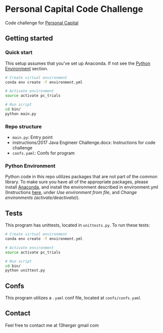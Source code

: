 # Personal Capital Code Challenge

Code challenge for [Personal Capital](https://www.personalcapital.com/)

## Getting started

### Quick start

This setup assumes that you've set up Anaconda. If not see the [Python Environment](#python-environment) section.

```bash
# Create virtual environment
conda env create -f environment.yml

# Activate environment
source activate pc_trials

# Run script
cd bin/
python main.py

```

### Repo structure

 - `main.py`: Entry point
 - instructions/2017 Java Engineer Challenge.docx: Instructions for code challenge
 - `confs.yaml`: Confs for program

### Python Environment
Python code in this repo utilizes packages that are not part of the common library. To make sure you have all of the 
appropriate packages, please install [Anaconda](https://www.continuum.io/downloads), and install the environment 
described in environment.yml (Instructions [here](http://conda.pydata.org/docs/using/envs.html), under *Use 
environment from file*, and *Change environments (activate/deactivate)*). 

## Tests

This program has unittests, located in `unittests.py`. To run these tests:

```bash
# Create virtual environment
conda env create -f environment.yml

# Activate environment
source activate pc_trials

# Run script
cd bin/
python unittest.py

```

## Confs

This program utilizes a `.yaml` conf file, located at `confs/confs.yaml`

## Contact
Feel free to contact me at 13herger <at> gmail <dot> com
